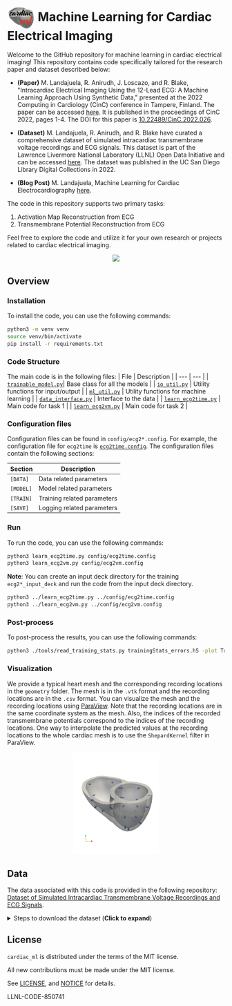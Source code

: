 <!-- # <img src="./images/logo.png" width="64" valign="middle" alt="Spack"/> Machine Learning for Cardiac Electrical Imaging (cardiac_ml) -->

# <img src="./images/logo.png" width="64" valign="middle" alt="Spack"/> Machine Learning for Cardiac Electrical Imaging

Welcome to the GitHub repository for machine learning in cardiac electrical imaging! This repository contains code specifically tailored for the research paper and dataset described below:

- **(Paper)** M. Landajuela, R. Anirudh, J. Loscazo, and R. Blake, "Intracardiac Electrical Imaging Using the 12-Lead ECG: A Machine Learning Approach Using Synthetic Data," presented at the 2022 Computing in Cardiology (CinC) conference in Tampere, Finland. The paper can be accessed [here](https://ieeexplore.ieee.org/stamp/stamp.jsp?tp=&arnumber=10081783). It is published in the proceedings of CinC 2022, pages 1-4. The DOI for this paper is [10.22489/CinC.2022.026](https://doi.org/10.22489/CinC.2022.026).

- **(Dataset)** M. Landajuela, R. Anirudh, and R. Blake have curated a comprehensive dataset of simulated intracardiac transmembrane voltage recordings and ECG signals. This dataset is part of the Lawrence Livermore National Laboratory (LLNL) Open Data Initiative and can be accessed [here](https://doi.org/10.6075/J0SN094N). The dataset was published in the UC San Diego Library Digital Collections in 2022.

- **(Blog Post)** M. Landajuela, Machine Learning for Cardiac Electrocardiography [here](https://medium.com/@mikel.landajuela.larma/machine-learning-for-cardiac-electrocardiography-a20661669937).

The code in this repository supports two primary tasks:

1. Activation Map Reconstruction from ECG
2. Transmembrane Potential Reconstruction from ECG

Feel free to explore the code and utilize it for your own research or projects related to cardiac electrical imaging.


<p align="center">
    <img src="./images/cardiac_ml.gif" width=600/>
</p>

## Overview

### Installation
To install the code, you can use the following commands:
```bash
python3 -m venv venv
source venv/bin/activate
pip install -r requirements.txt
```

### Code Structure

The main code is in the following files:
| File | Description |
| --- | --- |
| [`trainable_model.py`](./cardiac_ml/trainable_model.py)| Base class for all the models |
| [`io_util.py`](./cardiac_ml/io_util.py) | Utility functions for input/output |
| [`ml_util.py`](./cardiac_ml/ml_util.py) | Utility functions for machine learning |
| [`data_interface.py`](./cardiac_ml/data_interface.py) | Interface to the data |
| [`learn_ecg2time.py`](./learn_ecg2time.py) | Main code for task 1 |
| [`learn_ecg2vm.py`](./learn_ecg2vm.py) | Main code for task 2 |

### Configuration files

Configuration files can be found in `config/ecg2*.config`.
For example, the configuration file for `ecg2time` is [`ecg2time.config`](./config/ecg2time.config).
The configuration files contain the following sections: 

| Section | Description |
| --- | --- |
| `[DATA]` | Data related parameters |
| `[MODEL]` | Model related parameters |
| `[TRAIN]` | Training related parameters |
| `[SAVE]` | Logging related parameters |

### Run
To run the code, you can use the following commands:
```bash
python3 learn_ecg2time.py config/ecg2time.config
python3 learn_ecg2vm.py config/ecg2vm.config
```
**Note**: You can create an input deck directory for the training `ecg2*_input_deck` 
and run the code from the input deck directory.
```bash
python3 ../learn_ecg2time.py ../config/ecg2time.config
python3 ../learn_ecg2vm.py ../config/ecg2vm.config
```
### Post-process
To post-process the results, you can use the following commands:
``` bash
python3 ./tools/read_training_stats.py trainingStats_errors.h5 -plot True
```

### Visualization

We provide a typical heart mesh and the corresponding recording locations in the `geometry` folder. 
The mesh is in the `.vtk` format and the recording locations are in the `.csv` format.
You can visualize the mesh and the recording locations using [ParaView](https://www.paraview.org/).
Note that the recording locations are in the same coordinate system as the mesh.
Also, the indices of the recorded transmembrane potentials correspond to the indices of the recording locations.
One way to interpolate the predicted values at the recording locations to the whole cardiac mesh is to use the `ShepardKernel` filter in ParaView.

<p align="center">
    <img src="./images/state.png" width=200/>
</p>

## Data
The data associated with this code is provided in the following repository:
[Dataset of Simulated Intracardiac Transmembrane Voltage Recordings and ECG Signals](https://library.ucsd.edu/dc/object/bb29449106).

<details><summary>Steps to download the dataset (<strong>Click to expand</strong>)</summary>

To download the data, you can use the following command:
```bash
source download_intracardiac_dataset.sh
```

Once, it is downloaded, you can point to the data using the `datapaths_train` and `datapaths_val` in the configuration file.
For example, the configuration file for `ecg2time` looks like:
```txt
[DATA]
datapaths_train = [full path of intracardiac_dataset]/data_hearts_dd_0p2
datapaths_val = [full path of intracardiac_dataset]/data_hearts_dd_0p2
```
**Note**: You might want to change the train and validation data path to point to your split of the data.

</details>



## License

`cardiac_ml` is distributed under the terms of the MIT license.

All new contributions must be made under the MIT license.

See [LICENSE](./LICENSE),
and
[NOTICE](./NOTICE) for details.

LLNL-CODE-850741


